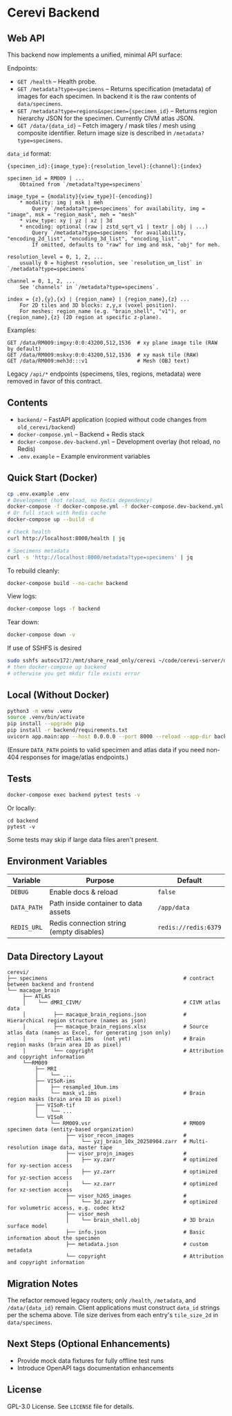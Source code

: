 # Cerevi Backend

## Web API

This backend now implements a unified, minimal API surface:

Endpoints:

* `GET /health` – Health probe.
* `GET /metadata?type=specimens` – Returns specification (metadata) of images for each specimen. In backend it is the raw contents of `data/specimens`.
* `GET /metadata?type=regions&specimen={specimen_id}` – Returns region hierarchy JSON for the specimen. Currently CIVM atlas JSON.
* `GET /data/{data_id}` – Fetch imagery / mask tiles / mesh using composite identifier. Return image size is described in `/metadata?type=specimens`.

`data_id` format:
```
{specimen_id}:{image_type}:{resolution_level}:{channel}:{index}

specimen_id = RM009 | ...
    Obtained from `/metadata?type=specimens`

image_type = {modality}{view_type}[-{encoding}]
    * modality: img | msk | meh
        Query `/metadata?type=specimens` for availability, img = "image", msk = "region_mask", meh = "mesh"
    * view_type: xy | yz | xz | 3d
    * encoding: optional (raw | zstd_sqrt_v1 | textr | obj | ...)
        Query `/metadata?type=specimens` for availability, "encoding_2d_list", "encoding_3d_list", "encoding_list".
        If omitted, defaults to "raw" for img and msk, "obj" for meh.

resolution_level = 0, 1, 2, ...
    usually 0 = highest resolution, see `resolution_um_list` in `/metadata?type=specimens`

channel = 0, 1, 2, ...
    See 'channels' in `/metadata?type=specimens`.

index = {z},{y},{x} | {region_name} | {region_name},{z} ...
    For 2D tiles and 3D blocks: z,y,x (voxel position).
    For meshes: region_name (e.g. "brain_shell", "v1"), or {region_name},{z} (2D region at specific z-plane).
```

Examples:
```
GET /data/RM009:imgxy:0:0:43200,512,1536  # xy plane image tile (RAW by default)
GET /data/RM009:mskxy:0:0:43200,512,1536  # xy mask tile (RAW)
GET /data/RM009:meh3d:::v1                # Mesh (OBJ text)
```

Legacy `/api/*` endpoints (specimens, tiles, regions, metadata) were removed in favor of this contract.

## Contents

- `backend/` – FastAPI application (copied without code changes from `old_cerevi/backend`)
- `docker-compose.yml` – Backend + Redis stack
- `docker-compose.dev-backend.yml` – Development overlay (hot reload, no Redis)
- `.env.example` – Example environment variables

## Quick Start (Docker)

```bash
cp .env.example .env
# Development (hot reload, no Redis dependency)
docker-compose -f docker-compose.yml -f docker-compose.dev-backend.yml up --build -d backend
# Or full stack with Redis cache
docker-compose up --build -d

# Check health
curl http://localhost:8000/health | jq

# Specimens metadata
curl -s 'http://localhost:8000/metadata?type=specimens' | jq
```

To rebuild cleanly:
```bash
docker-compose build --no-cache backend
```

View logs:
```bash
docker-compose logs -f backend
```

Tear down:
```bash
docker-compose down -v
```

If use of SSHFS is desired
```bash
sudo sshfs autocv172:/mnt/share_read_only/cerevi ~/code/cerevi-server/data -o allow_other
# then docker-compose up backend
# otherwise you get mkdir file exists error
```

## Local (Without Docker)

```bash
python3 -m venv .venv
source .venv/bin/activate
pip install --upgrade pip
pip install -r backend/requirements.txt
uvicorn app.main:app --host 0.0.0.0 --port 8000 --reload --app-dir backend
```

(Ensure `DATA_PATH` points to valid specimen and atlas data if you need non-404 responses for image/atlas endpoints.)

## Tests

```bash
docker-compose exec backend pytest tests -v
```

Or locally:
```
cd backend
pytest -v
```

Some tests may skip if large data files aren't present.

## Environment Variables

| Variable | Purpose | Default |
|----------|---------|---------|
| `DEBUG` | Enable docs & reload | `false` |
| `DATA_PATH` | Path inside container to data assets | `/app/data` |
| `REDIS_URL` | Redis connection string (empty disables) | `redis://redis:6379` |

## Data Directory Layout

```
cerevi/
├── specimens                                            # contract between backend and frontend
└── macaque_brain
     ├── ATLAS
     │    └── dMRI_CIVM/                                 # CIVM atlas data
     │         ├── macaque_brain_regions.json            # Hierarchical region structure (names as json)
     │         ├── macaque_brain_regions.xlsx            # Source atlas data (names as Excel, for generating json only)
     │         ├── atlas.ims   (not yet)                 # Brain region masks (brain area ID as pixel)
     │         └── copyright                             # Attribution and copyright information
     └──RM009
         ├── MRI
         │    └── ...
         ├── VISoR-ims
         │    ├── resampled_10um.ims
         │    └── mask_v1.ims                            # Brain region masks (brain area ID as pixel)
         ├── VISoR-tif
         │    └── ... 
         └── VISoR
              └── RM009.vsr                              # RM009 specimen data (entity-based organization)
                   ├── visor_recon_images                # 
                   │    └── yzj_brain_10x_20250904.zarr  # Multi-resolution image data, master tape
                   ├── visor_projn_images                # 
                   │    ├── xy.zarr                      # optimized for xy-section access
                   │    ├── yz.zarr                      # optimized for yz-section access
                   │    └── xz.zarr                      # optimized for xz-section access
                   ├── visor_h265_images                 # 
                   │    └── 3d.zarr                      # optimized for volumetric access, e.g. codec ktx2
                   ├── visor_mesh
                   │    └── brain_shell.obj              # 3D brain surface model
                   ├── info.json                         # Basic information about the specimen
                   ├── metadata.json                     # custom metadata
                   └── copyright                         # Attribution and copyright information
```


## Migration Notes

The refactor removed legacy routers; only `/health`, `/metadata`, and `/data/{data_id}` remain. Client applications must construct `data_id` strings per the schema above. Tile size derives from each entry's `tile_size_2d` in `data/specimens`.

## Next Steps (Optional Enhancements)
- Provide mock data fixtures for fully offline test runs
- Introduce OpenAPI tags documentation enhancements

## License
GPL-3.0 License. See `LICENSE` file for details.
